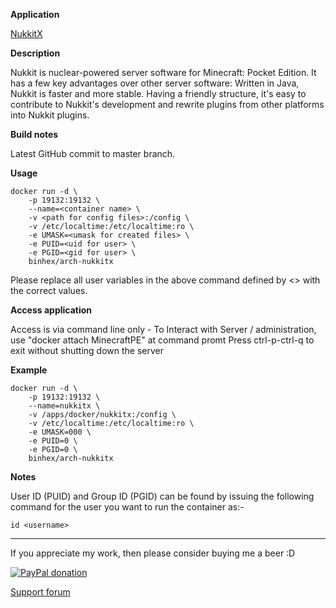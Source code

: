 **Application**

[NukkitX](https://nukkitx.com/)

**Description**

Nukkit is nuclear-powered server software for Minecraft: Pocket Edition. It has a few key advantages over other server software: Written in Java, Nukkit is faster and more stable. Having a friendly structure, it's easy to contribute to Nukkit's development and rewrite plugins from other platforms into Nukkit plugins.

**Build notes**

Latest GitHub commit to master branch.

**Usage**
```
docker run -d \
    -p 19132:19132 \ 
    --name=<container name> \
    -v <path for config files>:/config \
    -v /etc/localtime:/etc/localtime:ro \
    -e UMASK=<umask for created files> \
    -e PUID=<uid for user> \
    -e PGID=<gid for user> \
    binhex/arch-nukkitx
```

Please replace all user variables in the above command defined by <> with the correct values.

**Access application**

Access is via command line only - To Interact with Server / administration, use "docker attach MinecraftPE" at command promt Press ctrl-p-ctrl-q to exit without shutting down the server

**Example**
```
docker run -d \
    -p 19132:19132 \ 
    --name=nukkitx \
    -v /apps/docker/nukkitx:/config \
    -v /etc/localtime:/etc/localtime:ro \
    -e UMASK=000 \
    -e PUID=0 \
    -e PGID=0 \
    binhex/arch-nukkitx
```

**Notes**

User ID (PUID) and Group ID (PGID) can be found by issuing the following command for the user you want to run the container as:-

```
id <username>
```
___
If you appreciate my work, then please consider buying me a beer  :D

[![PayPal donation](https://www.paypal.com/en_US/i/btn/btn_donate_SM.gif)](https://www.paypal.com/cgi-bin/webscr?cmd=_s-xclick&hosted_button_id=MM5E27UX6AUU4)

[Support forum](http://lime-technology.com/forum/index.php?topic=45837.0)